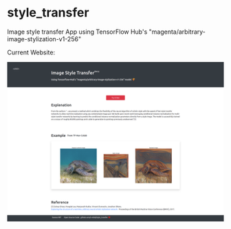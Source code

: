 # style_transfer

Image style transfer App using TensorFlow Hub's "magenta/arbitrary-image-stylization-v1-256"

Current Website:

![website image](style_transfer_website_capture.png)
